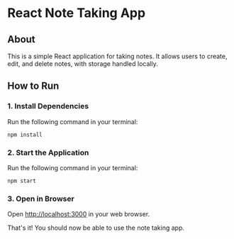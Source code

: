 React Note Taking App
=====================

About
-----

This is a simple React application for taking notes. It allows users to create, edit, and delete notes, with storage handled locally.

How to Run
-----------

### 1. Install Dependencies

Run the following command in your terminal:

```
npm install
```

### 2. Start the Application

Run the following command in your terminal:

```
npm start
```

### 3. Open in Browser

Open [http://localhost:3000](http://localhost:3000) in your web browser.

That's it! You should now be able to use the note taking app.